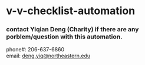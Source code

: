 # v-v-checklist-automation

### contact Yiqian Deng (Charity) if there are any porblem/question with this automation. 
phone#: 206-637-6860 \
email: deng.yiq@northeastern.edu

